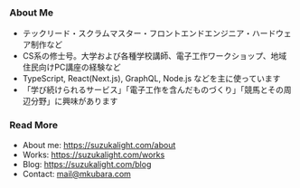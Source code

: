 ### About Me
- テックリード・スクラムマスター・フロントエンドエンジニア・ハードウェア制作など
- CS系の修士号。大学および各種学校講師、電子工作ワークショップ、地域住民向けPC講座の経験など
- TypeScript, React(Next.js), GraphQL, Node.js などを主に使っています
- 「学び続けられるサービス」「電子工作を含んだものづくり」「競馬とその周辺分野」に興味があります

### Read More 
- About me: https://suzukalight.com/about
- Works: https://suzukalight.com/works
- Blog: https://suzukalight.com/blog
- Contact: mail@mkubara.com
